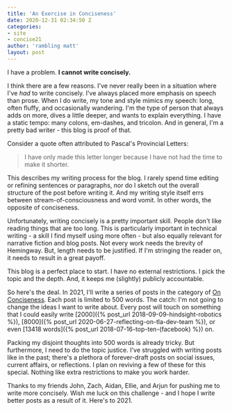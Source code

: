 ```yaml
---
title: 'An Exercise in Conciseness'
date: 2020-12-31 02:34:50 Z
categories:
- site
- concise21
author: 'rambling matt'
layout: post
---
```


I have a problem. **I cannot write concisely.**

I think there are a few reasons. I've never really been in a situation where I've *had* to write concisely. I've always placed more emphasis on speech than prose. When I do write, my tone and style mimics my speech: long, often fluffy, and occasionally wandering. I'm the type of person that always adds on more, dives a little deeper, and wants to explain everything. I have a static tempo: many colons, em-dashes, and tricolon. And in general, I'm a pretty bad writer - this blog is proof of that.

Consider a quote often attributed to Pascal's Provincial Letters:

> I have only made this letter longer because I have not had the time to make it shorter.

This describes my writing process for the blog. I rarely spend time editing or refining sentences or paragraphs, nor do I sketch out the overall structure of the post before writing it. And my writing style itself errs between stream-of-consciousness and word vomit. In other words, the opposite of conciseness.

Unfortunately, writing concisely is a pretty important skill. People don't like reading things that are too long. This is particularly important in technical writing - a skill I find myself using more often - but also equally relevant for narrative fiction and blog posts. Not every work needs the brevity of Hemingway. But, length needs to be justified. If I'm stringing the reader on, it needs to result in a great payoff.

This blog is a perfect place to start. I have no external restrictions. I pick the topic and the depth. And, it keeps me (slightly) publicly accountable.

So here's the deal. In 2021, I'll write a series of posts in the category of [On Conciseness]({{site.baseurl}}/specials/concise21/). Each post is limited to 500 words. The catch: I'm not going to change the ideas I want to write about. Every post will touch on something that I could easily write [2000]({% post_url 2018-09-09-hindsight-robotics %}), [8000]({% post_url 2020-06-27-reflecting-on-tla-dev-team %}), or even [13418 words]({% post_url 2018-07-16-top-ten-(facebook) %}) on.

Packing my disjoint thoughts into 500 words is already tricky. But furthermore, I need to do the topic justice. I've struggled with writing posts like in the past; there's a plethora of forever-draft posts on social issues, current affairs, or reflections. I plan on reviving a few of these for this special. Nothing like extra restrictions to make you work harder.

Thanks to my friends John, Zach, Aidan, Ellie, and Arjun for pushing me to write more concisely. Wish me luck on this challenge - and I hope I write better posts as a result of it. Here's to 2021.
